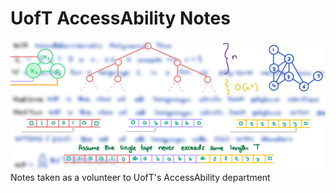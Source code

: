 # UofT AccessAbility Notes
![Text Sample](src/banner.png)
Notes taken as a volunteer to UofT's AccessAbility department

